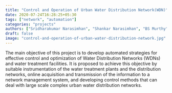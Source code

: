 ```yaml
---
title: "Control and Operation of Urban Water Distribution Network(WDN)"
date: 2020-07-24T16:28:25+05:30
tags: ["network", "automation"]
categories: "projects"
authors: ["Sridharakumar Narasimhan", "Shankar Narasimhan", "BS Murthy"]
draft: false
image: "control-and-operation-of-urban-water-distribution-network.jpg"
---
```


The main objective of this project is to develop automated strategies for effective control and optimization of Water Distribution Networks (WDNs) and water treatment facilities. It is proposed to achieve this objective by suitable instrumentation of the water treatment plants and the distribution networks, online acquisition and transmission of the information to a network management system, and developing control methods that can deal with large scale complex urban water distribution networks.
